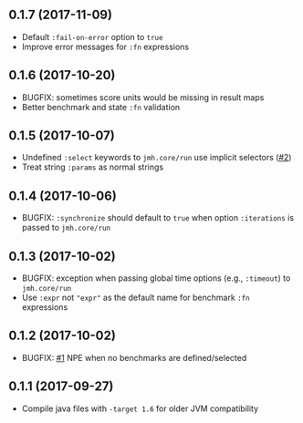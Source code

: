 ## 0.1.7 (2017-11-09)

* Default `:fail-on-error` option to `true`
* Improve error messages for `:fn` expressions

## 0.1.6 (2017-10-20)

* BUGFIX: sometimes score units would be missing in result maps
* Better benchmark and state `:fn` validation

## 0.1.5 (2017-10-07)

* Undefined `:select` keywords to `jmh.core/run` use implicit selectors ([#2][issue2])
* Treat string `:params` as normal strings

## 0.1.4 (2017-10-06)

* BUGFIX: `:synchronize` should default to `true` when option `:iterations` is passed to `jmh.core/run`

## 0.1.3 (2017-10-02)

* BUGFIX: exception when passing global time options (e.g., `:timeout`) to `jmh.core/run`
* Use `:expr` not `"expr"` as the default name for benchmark `:fn` expressions

## 0.1.2 (2017-10-02)

* BUGFIX: [#1](https://github.com/jgpc42/jmh-clojure/issues/1) NPE when no benchmarks are defined/selected

## 0.1.1 (2017-09-27)

* Compile java files with `-target 1.6` for older JVM compatibility



[issue2]:  https://github.com/jgpc42/jmh-clojure/issues/2
